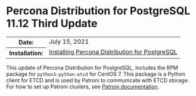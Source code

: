 # Percona Distribution for PostgreSQL 11.12 Third Update


<table class="docutils field-list" frame="void" rules="none">
  <colgroup>
    <col class="field-name">
    <col class="field-body">
  </colgroup>
  <tbody valign="top">
    <tr class="field-odd field">
      <th class="field-name">Date:</th>
      <td class="field-body">July 15, 2021</td>
    </tr>
    <tr class="field-even field">
      <th class="field-name">Installation:</th>
      <td class="field-body">
        <a class="reference external" href="https://www.percona.com/doc/postgresql/11/installing.html#">Installing Percona Distribution for PostgreSQL</a></td>
    </tr>
  </tbody>
</table>

This update of Percona Distribution for PostgreSQL, includes the RPM package for ``python3-python-etcd`` for CentOS 7. This package is a Python client for ETCD and is used by Patroni to communicate with ETCD storage. For how to set up Patroni clusters, see [Patroni documentation](https://patroni.readthedocs.io/en/latest/README.html#running-configuring). 
